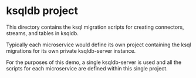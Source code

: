 # ksqldb project

This directory contains the ksql migration scripts
for creating connectors, streams, and tables in ksqldb.

Typically each microservice would define its own project
containing the ksql migrations for its own private ksqldb-server instance.

For the purposes of this demo, a single ksqldb-server is used and all
the scripts for each microservice are defined within this single project.
